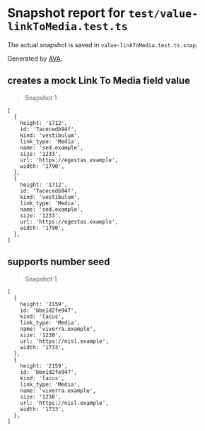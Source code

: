 # Snapshot report for `test/value-linkToMedia.test.ts`

The actual snapshot is saved in `value-linkToMedia.test.ts.snap`.

Generated by [AVA](https://avajs.dev).

## creates a mock Link To Media field value

> Snapshot 1

    [
      {
        height: '1712',
        id: '7acecedb94f',
        kind: 'vestibulum',
        link_type: 'Media',
        name: 'sed.example',
        size: '1233',
        url: 'https://egestas.example',
        width: '1790',
      },
      {
        height: '1712',
        id: '7acecedb94f',
        kind: 'vestibulum',
        link_type: 'Media',
        name: 'sed.example',
        size: '1233',
        url: 'https://egestas.example',
        width: '1790',
      },
    ]

## supports number seed

> Snapshot 1

    [
      {
        height: '2159',
        id: 'bbe1d2fe947',
        kind: 'lacus',
        link_type: 'Media',
        name: 'viverra.example',
        size: '1238',
        url: 'https://nisl.example',
        width: '1733',
      },
      {
        height: '2159',
        id: 'bbe1d2fe947',
        kind: 'lacus',
        link_type: 'Media',
        name: 'viverra.example',
        size: '1238',
        url: 'https://nisl.example',
        width: '1733',
      },
    ]
